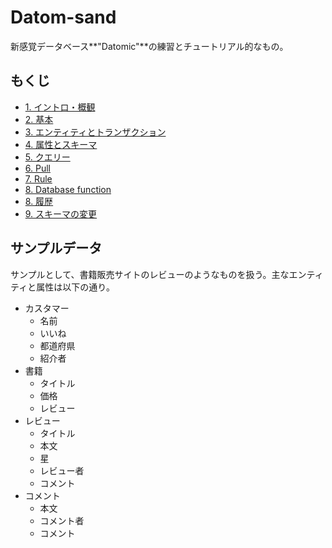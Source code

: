 # Datom-sand

新感覚データベース**"Datomic"**の練習とチュートリアル的なもの。

## もくじ

- [1. イントロ・概観](1-intro.md)
- [2. 基本](2-basics.md)
- [3. エンティティとトランザクション](3-entity-and-tx.md)
- [4. 属性とスキーマ](4-attr-and-schema.md)
- [5. クエリー](5-query.md)
- [6. Pull](6-pull.md)
- [7. Rule](7-rule.md)
- [8. Database function](8-db-fn.md)
- [8. 履歴](8-history.md)
- [9. スキーマの変更](9-alter-schema.md)

## サンプルデータ

サンプルとして、書籍販売サイトのレビューのようなものを扱う。主なエンティティと属性は以下の通り。

- カスタマー
  - 名前
  - いいね
  - 都道府県
  - 紹介者
- 書籍
  - タイトル
  - 価格
  - レビュー
- レビュー
  - タイトル
  - 本文
  - 星
  - レビュー者
  - コメント
- コメント
  - 本文
  - コメント者
  - コメント

